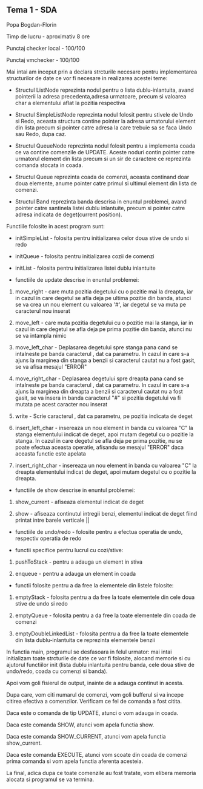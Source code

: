 ## Tema 1 - SDA
Popa Bogdan-Florin

Timp de lucru - aproximativ 8 ore

Punctaj checker local - 100/100

Punctaj vmchecker - 100/100


Mai intai am inceput prin a declara strcturile necesare pentru
implementarea structurilor de date ce vor fi necesare in realizarea
acestei teme:

* Structul ListNode reprezinta nodul pentru o lista dublu-inlantuita,
avand pointerii la adresa precedenta,adresa urmatoare, precum si
valoarea char a elementului aflat la pozitia respectiva

* Structul SimpleListNode reprezinta nodul folosit pentru stivele de
Undo si Redo, aceasta structura contine pointer la adresa urmatorului
element din lista precum si pointer catre adresa la care trebuie sa
se faca Undo sau Redo, dupa caz.

* Structul QueueNode reprezinta nodul folosit pentru a implementa
coada ce va contine comenzile de UPDATE. Aceste noduri contin pointer
catre urmatorul element din lista precum si un sir de caractere ce
reprezinta comanda stocata in coada.

* Structul Queue reprezinta coada de comenzi, aceasta continand doar
doua elemente, anume pointer catre primul si ultimul element din
lista de comenzi.

* Structul Band reprezinta banda descrisa in enuntul problemei, avand pointer catre santinela listei dublu inlantuite, precum si pointer
catre adresa indicata de deget(current position).


Functiile folosite in acest program sunt:

* initSimpleList - folosita pentru initializarea celor doua stive de
undo si redo

* initQueue - folosita pentru initializarea cozii de comenzi

* initList - folosita pentru initializarea listei dublu inlantuite

* functiile de update descrise in enuntul problemei:

1. move_right - care muta pozitia degetului cu o pozitie mai la
dreapta, iar in cazul in care degetul se afla deja pe ultima pozitie
din banda, atunci se va crea un nou element cu valoarea '#', iar
degetul se va muta pe caracterul nou inserat

2. move_left - care muta pozitia degetului cu o pozitie mai la
stanga, iar in cazul in care degetul se afla deja pe prima pozitie
din banda, atunci nu se va intampla nimic

3. move_left_char <C> - Deplasarea degetului spre stanga pana cand se
intalneste pe banda caracterul <C>, dat ca parametru. In cazul in
care s-a ajuns la marginea din stanga a benzii si caracterul cautat
nu a fost gasit, se va afisa mesajul "ERROR"

4. move_right_char <C> - Deplasarea degetului spre dreapta pana cand
se intalneste pe banda caracterul <C>, dat ca parametru. In cazul in
care s-a ajuns la marginea din dreapta a benzii si caracterul cautat
nu a fost gasit, se va insera in banda caracterul "#" si pozitia
degetului va fi mutata pe acest caracter nou inserat

5. write <C> - Scrie caracterul <C>, dat ca parametru, pe pozitia
indicata de deget

6. insert_left_char <C> - insereaza un nou element in banda cu
valoarea "C" la stanga elementului indicat de deget, apoi mutam
degetul cu o pozitie la stanga. In cazul in care degetul se afla deja
pe prima pozitie, nu se poate efectua aceasta operatie, afisandu se
mesajul "ERROR" daca aceasta functie este apelata

7. insert_right_char <C> - insereaza un nou element in banda cu
valoarea "C" la dreapta elementului indicat de deget, apoi mutam
degetul cu o pozitie la dreapta.

* functiile de show descrise in enuntul problemei:

1. show_current - afiseaza elementul indicat de deget

2. show - afiseaza continutul intregii benzi, elementul indicat de
deget fiind printat intre barele verticale ||

* functiile de undo/redo - folosite pentru a efectua operatia de
undo, respectiv operatia de redo

* functii specifice pentru lucrul cu cozi/stive:

1. pushToStack - pentru a adauga un element in stiva

2. enqueue - pentru a adauga un element in coada

* functii folosite pentru a da free la elementele din listele
folosite:

1. emptyStack - folosita pentru a da free la toate elementele din
cele doua stive de undo si redo

2. emptyQueue - folosita pentru a da free la toate elementele din
coada de comenzi

3. emptyDoubleLinkedList - folosita pentru a da free la toate
elementele din lista dublu-inlantuita ce reprezinta elementele benzii


In functia main, programul se desfasoara in felul urmator: mai intai
initializam toate strcturile de date ce vor fi folosite, alocand
memorie si cu ajutorul functiilor init (lista dublu inlantuita pentru
banda, cele doua stive de undo/redo, coada cu comenzi si banda).


Apoi vom goli fisierul de output, inainte de a adauga continut in acesta.


Dupa care, vom citi numarul de comenzi, vom goli bufferul si va
incepe citirea efectiva a comenzilor. Verificam ce fel de comanda a
fost citita.


Daca este o comanda de tip UPDATE, atunci o vom adauga in coada.


Daca este comanda SHOW, atunci vom apela functia show.


Daca este comanda SHOW_CURRENT, atunci vom apela functia show_current.


Daca este comanda EXECUTE, atunci vom scoate din coada de comenzi
prima comanda si vom apela functia aferenta acesteia.


La final, adica dupa ce toate comenzile au fost tratate, vom elibera
memoria alocata si programul se va termina.